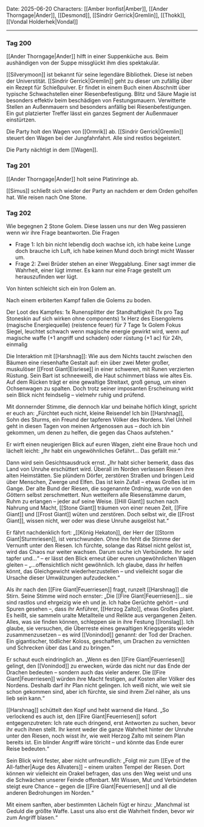 Date: 2025-06-20
Characters: [[Amber Ironfist|Amber]], [[Ander Thorngage|Ander]], [[Desmond]], [[Sindrir Gerrick|Gremlin]], [[Thokk]], [[Vondal Holderhek|Vondal]]

---
### Tag 200
[[Ander Thorngage|Ander]] hilft in einer Suppenküche aus. Beim aushändigen von der Suppe missglückt ihm dies spektakulär.

[[Silverymoon]] ist bekannt für seine legendäre Bibliothek. Diese ist neben der Universtität. [[Sindrir Gerrick|Gremlin]] geht zu dieser um zufällig über ein Rezept für Schießpulver. Er findet in einem Buch einen Abschnitt über typische Schwachstellen einer Riesenbefestigung.
Blitz und Säure Magie ist besonders effektiv beim beschädigen von Festungsmauern. Verwitterte Stellen an Außenmauern snd besonders anfällig bei Riesenbefestigungen. Ein gut platzierter Treffer lässt ein ganzes Segment der Außenmauer einstürtzen. 

Die Party holt den Wagen von [[Ormrik]] ab. [[Sindrir Gerrick|Gremlin]] steuert den Wagen bei der Jungfahnfahrt. Alle sind restlos begeistert.

Die Party nächtigt in dem [[Wagen]].

### Tag 201
[[Ander Thorngage|Ander]] holt seine Platinringe ab.

[[Simus]] schließt sich wieder der Party an nachdem er dem Orden geholfen hat. Wie reisen nach One Stone.

### Tag 202
Wie begegnen 2 Stone Golem. Diese lassen uns nur den Weg passieren wenn wir ihre Frage beantworten.
Die Fragen
- Frage 1: Ich bin nicht lebendig doch wachse ich, ich habe keine Lunge doch brauche ich Luft, ich habe keinen Mund doch bringt micht Wasser um.
- Frage 2: Zwei Brüder stehen an einer Weggablung. Einer sagt immer die Wahrheit, einer lügt immer. Es kann nur eine Frage gestellt um herauszufinden wer lügt.

Von hinten schleicht sich ein Iron Golem an.

Nach einem erbiterten Kampf fallen die Golems zu boden.

Der Loot des Kampfes:
1x Runensplitter der Standhaftigkeit (1x pro Tag Stoneskin auf sich wirken ohne components)
1x Herz des Eisengolems (magische Energiequelle) (reistence feuer) für 7 Tage
1x Golem Fokus Siegel, leuchtet schwach wenn magische energie gewirkt wird, wenn auf magische waffe (+1 angriff und schaden) oder rüstung (+1 ac) für 24h, einmalig


Die Interaktion mit [[Harshnag]]:
Wie aus dem Nichts taucht zwischen den Bäumen eine riesenhafte Gestalt auf: ein über zwei Meter großer, muskulöser [[Frost Giant|Eisriese]] in einer schweren, mit Runen verzierten Rüstung. Sein Bart ist schneeweiß, die Haut schimmert blass wie altes Eis. Auf dem Rücken trägt er eine gewaltige Streitaxt, groß genug, um einen Ochsenwagen zu spalten. Doch trotz seiner imposanten Erscheinung wirkt sein Blick nicht feindselig – vielmehr ruhig und prüfend.

Mit donnernder Stimme, die dennoch klar und beinahe höflich klingt, spricht er euch an: „Fürchtet euch nicht, kleine Reisende! Ich bin [[Harshnag]], Sohn des Sturms, ein Freund der tapferen Völker des Nordens. Viel Unheil geht in diesen Tagen von meinen Artgenossen aus – doch ich bin gekommen, um denen zu helfen, die gegen das Chaos aufstehen.“

Er wirft einen neugierigen Blick auf euren Wagen, zieht eine Braue hoch und lächelt leicht: „Ihr habt ein ungewöhnliches Gefährt… Das gefällt mir.“

Dann wird sein Gesichtsausdruck ernst. „Ihr habt sicher bemerkt, dass das Land von Unruhe erschüttert wird. Überall im Norden verlassen Riesen ihre alten Heimstätten. Sie plündern Dörfer, zerstören Straßen und bringen Leid über Menschen, Zwerge und Elfen. Das ist kein Zufall – etwas Großes ist im Gange. Der alte Bund der Riesen, die sogenannte Ordning, wurde von den Göttern selbst zerschmettert. Nun wetteifern alle Riesenstämme darum, Ruhm zu erlangen – jeder auf seine Weise. [[Hill Giant]] suchen nach Nahrung und Macht, [[Stone Giant]] träumen von einer neuen Zeit, [[Fire Giant]] und [[Frost Giant]] wüten und zerstören. Doch selbst wir, die [[Frost Giant]], wissen nicht, wer oder was diese Unruhe ausgelöst hat.“

Er fährt nachdenklich fort: „[[König Hekaton]], der Herr der [[Storm Giant|Sturmriesen]], ist verschwunden. Ohne ihn fehlt die Stimme der Vernunft unter den Riesen. Ich fürchte, solange das Rätsel nicht gelöst ist, wird das Chaos nur weiter wachsen. Darum suche ich Verbündete. Ihr seid tapfer und…“ – er lässt den Blick erneut über euren ungewöhnlichen Wagen gleiten – „…offensichtlich nicht gewöhnlich. Ich glaube, dass ihr helfen könnt, das Gleichgewicht wiederherzustellen – und vielleicht sogar die Ursache dieser Umwälzungen aufzudecken.“

Als ihr nach den [[Fire Giant|Feuerriesen]] fragt, runzelt [[Harshnag]] die Stirn. Seine Stimme wird noch ernster: „Die [[Fire Giant|Feuerriesen]]… sie sind rastlos und ehrgeizig wie eh und je. Ich habe Gerüchte gehört – und Spuren gesehen –, dass ihr Anführer, [[Herzog Zalto]], etwas Großes plant. Es heißt, sie sammeln uralte Metallteile und Relikte aus vergangenen Zeiten. Alles, was sie finden können, schleppen sie in ihre Festung [[Ironslag]]. Ich glaube, sie versuchen, die Überreste eines gewaltigen Kriegsgeräts wieder zusammenzusetzen – es wird [[Vonindod]] genannt: der Tod der Drachen. Ein gigantischer, tödlicher Koloss, geschaffen, um Drachen zu vernichten und Schrecken über das Land zu bringen.“

Er schaut euch eindringlich an. „Wenn es den [[Fire Giant|Feuerriesen]] gelingt, den [[Vonindod]] zu erwecken, würde das nicht nur das Ende der Drachen bedeuten – sondern auch das vieler anderer. Die [[Fire Giant|Feuerriesen]] würden ihre Macht festigen, auf Kosten aller Völker des Nordens. Deshalb darf ihr Plan nicht gelingen. Ich weiß nicht, wie weit sie schon gekommen sind, aber ich fürchte, sie sind ihrem Ziel näher, als uns lieb sein kann.“

[[Harshnag]] schüttelt den Kopf und hebt warnend die Hand. „So verlockend es auch ist, den [[Fire Giant|Feuerriesen]] sofort entgegenzutreten: Ich rate euch dringend, erst Antworten zu suchen, bevor ihr euch ihnen stellt. Ihr kennt weder die ganze Wahrheit hinter der Unruhe unter den Riesen, noch wisst ihr, wie weit Herzog Zalto mit seinem Plan bereits ist. Ein blinder Angriff wäre töricht – und könnte das Ende eurer Reise bedeuten.“

Sein Blick wird fester, aber nicht unfreundlich: „Folgt mir zum [[Eye of the All-father|Auge des Allvaters]] – einem uralten Tempel der Riesen. Dort können wir vielleicht ein Orakel befragen, das uns den Weg weist und uns die Schwächen unserer Feinde offenbart. Mit Wissen, Mut und Verbündeten steigt eure Chance – gegen die [[Fire Giant|Feuerriesen]] und all die anderen Bedrohungen im Norden.“

Mit einem sanften, aber bestimmten Lächeln fügt er hinzu: „Manchmal ist Geduld die größte Waffe. Lasst uns also erst die Wahrheit finden, bevor wir zum Angriff blasen.“